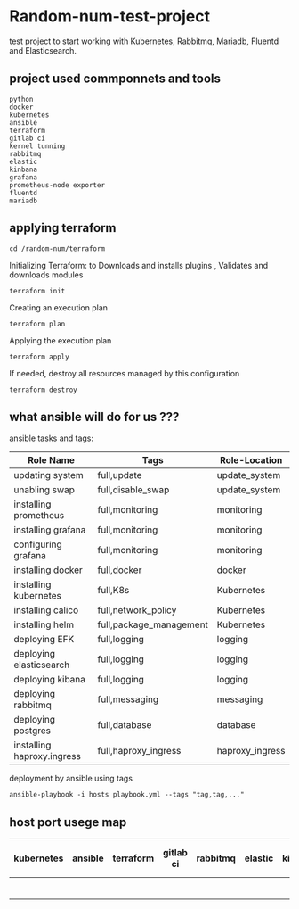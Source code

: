 # Random-num-test-project
test project to start working with Kubernetes, Rabbitmq, Mariadb, Fluentd and Elasticsearch.

## project used commponnets and tools
```
python
docker
kubernetes
ansible
terraform
gitlab ci
kernel tunning
rabbitmq
elastic
kinbana
grafana
prometheus-node exporter
fluentd
mariadb
```

## applying terraform

```
cd /random-num/terraform
```
Initializing Terraform: to Downloads and installs plugins , Validates and downloads modules 
```
terraform init
```
Creating an execution plan
```
terraform plan
```
 Applying the execution plan
```
terraform apply
```

If needed, destroy all resources managed by this configuration
```
terraform destroy
```

## what ansible will do for us ???  

ansible tasks and tags:


| Role Name               | Tags                   | Role-Location    | 
| ------------------------| -----------------------| ---------------- |
| updating system         | full,update            | update_system    |
| unabling swap           | full,disable_swap      | update_system    |
| installing prometheus   | full,monitoring        | monitoring       |
| installing grafana      | full,monitoring        | monitoring       |
| configuring grafana     | full,monitoring        | monitoring       |
| installing docker       | full,docker            | docker           |
| installing kubernetes   | full,K8s               | Kubernetes       |
| installing calico       | full,network_policy    | Kubernetes       |
| installing helm         | full,package_management| Kubernetes       |
| deploying EFK           | full,logging           | logging          |
| deploying elasticsearch | full,logging           | logging          |
| deploying kibana        | full,logging           | logging          |
| deploying rabbitmq      | full,messaging         | messaging        |
| deploying postgres      | full,database          | database         |
| installing haproxy.ingress| full,haproxy_ingress | haproxy_ingress |



deployment by ansible using tags
```
ansible-playbook -i hosts playbook.yml --tags "tag,tag,..." 
```


## host port usege map

|   kubernetes | ansible      | terraform    | gitlab ci    | rabbitmq     | elastic      | kinbana      | grafana      | fluentd      | mariadb      | prometheus-node exporter |
| ------------ | ------------ | ------------ | ------------ | ------------ | ------------ | ------------ | ------------ | ------------ | ------------ | ------------ |
|              |              |              |              |              |              |              | 3000         |              |              |              |
|              |              |              |              |              |              |              |              |              |              |              |
|              |              |              |              |              |              |              |              |              |              |              |







